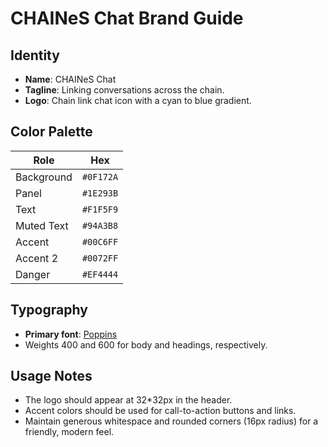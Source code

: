 # CHAINeS Chat Brand Guide

## Identity
- **Name**: CHAINeS Chat
- **Tagline**: Linking conversations across the chain.
- **Logo**: Chain link chat icon with a cyan to blue gradient.

## Color Palette
| Role | Hex |
| --- | --- |
| Background | `#0F172A` |
| Panel | `#1E293B` |
| Text | `#F1F5F9` |
| Muted Text | `#94A3B8` |
| Accent | `#00C6FF` |
| Accent 2 | `#0072FF` |
| Danger | `#EF4444` |

## Typography
- **Primary font**: [Poppins](https://fonts.google.com/specimen/Poppins)
- Weights 400 and 600 for body and headings, respectively.

## Usage Notes
- The logo should appear at 32\*32px in the header.
- Accent colors should be used for call-to-action buttons and links.
- Maintain generous whitespace and rounded corners (16px radius) for a friendly, modern feel.
